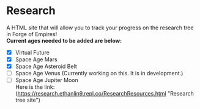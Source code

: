 # Research
A HTML site that will allow you to track your progress on the research tree in Forge of Empires!\
**Current ages needed to be added are below:** 
- [X] Virtual Future
- [X] Space Age Mars
- [X] Space Age Asteroid Belt
- [ ] Space Age Venus (Currently working on this. It is in development.)
- [ ] Space Age Jupiter Moon\
Here is the link: (https://research.ethanlin9.repl.co/ResearchResources.html "Research tree site")
